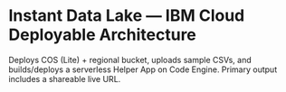 # Instant Data Lake — IBM Cloud Deployable Architecture
Deploys COS (Lite) + regional bucket, uploads sample CSVs, and builds/deploys a serverless Helper App on Code Engine.
Primary output includes a shareable live URL.
